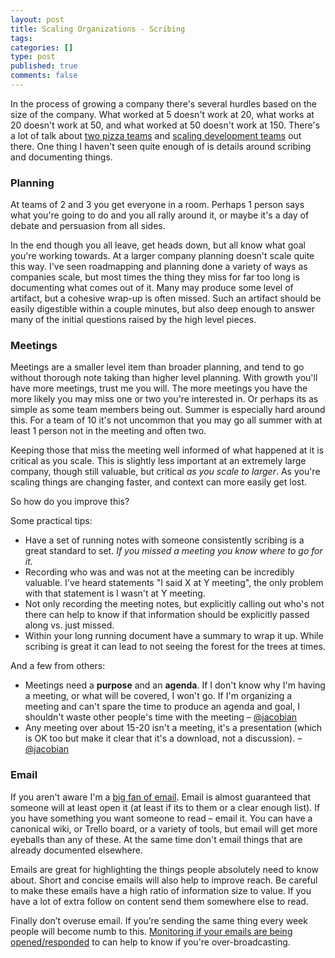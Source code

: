 ```yaml
--- 
layout: post
title: Scaling Organizations - Scribing
tags: 
categories: []
type: post
published: true
comments: false
---
```


In the process of growing a company there's several hurdles based on the size of the company. What worked at 5 doesn't work at 20, what works at 20 doesn't work at 50, and what worked at 50 doesn't work at 150. There's a lot of talk about [two pizza teams](http://lifehacker.com/5965280/follow-jeff-bezos-two-pizza-rule-to-avoid-the-dangers-of-groupthink) and [scaling development teams](http://adam.herokuapp.com/past/2011/4/28/scaling_a_development_team/) out there. One thing I haven't seen quite enough of is details around scribing and documenting things.

<!--more-->

### Planning

At teams of 2 and 3 you get everyone in a room. Perhaps 1 person says what you're going to do and you all rally around it, or maybe it's a day of debate and persuasion from all sides. 

In the end though you all leave, get heads down, but all know what goal you're working towards. At a larger company planning doesn't scale quite this way. I've seen roadmapping and planning done a variety of ways as companies scale, but most times the thing they miss for far too long is documenting what comes out of it. Many may produce some level of artifact, but a cohesive wrap-up is often missed. Such an artifact should be easily digestible within a couple minutes, but also deep enough to answer many of the initial questions raised by the high level pieces. 

### Meetings

Meetings are a smaller level item than broader planning, and tend to go without thorough note taking than higher level planning. With growth you'll have more meetings, trust me you will. The more meetings you have the more likely you may miss one or two you're interested in. Or perhaps its as simple as some team members being out. Summer is especially hard around this. For a team of 10 it's not uncommon that you may go all summer with at least 1 person not in the meeting and often two. 

Keeping those that miss the meeting well informed of what happened at it is critical as you scale. This is slightly less important at an extremely large company, though still valuable, but critical *as you scale to larger*. As you're scaling things are changing faster, and context can more easily get lost. 

So how do you improve this?

Some practical tips:

* Have a set of running notes with someone consistently scribing is a great standard to set. *If you missed a meeting you know where to go for it.* 
* Recording who was and was not at the meeting can be incredibly valuable. I've heard statements "I said X at Y meeting", the only problem with that statement is I wasn't at Y meeting. 
* Not only recording the meeting notes, but explicitly calling out who's not there can help to know if that information should be explicitly passed along vs. just missed. 
* Within your long running document have a summary to wrap it up. While scribing is great it can lead to not seeing the forest for the trees at times.

And a few from others:

* Meetings need a **purpose** and an **agenda**. If I don't know why I'm having a meeting, or what will be covered, I won't go. If I'm organizing a meeting and can't spare the time to produce an agenda and goal, I shouldn't waste other people's time with the meeting – [@jacobian](http://www.twitter.com/jacobian)
* Any meeting over about 15-20 isn't a meeting, it's a presentation (which is OK too but make it clear that it's a download, not a discussion). – [@jacobian](http://www.twitter.com/jacobian)


### Email

If you aren't aware I'm a [big fan of email](/2014/02/07/my-email-hacks/). Email is almost guaranteed that someone will at least open it (at least if its to them or a clear enough list). If you have something you want someone to read – email it. You can have a canonical wiki, or Trello board, or a variety of tools, but email will get more eyeballs than any of these. At the same time don't email things that are already documented elsewhere. 

Emails are great for highlighting the things people absolutely need to know about. Short and concise emails will also help to improve reach. Be careful to make these emails have a high ratio of information size to value. If you have a lot of extra follow on content send them somewhere else to read. 

Finally don’t overuse email. If you’re sending the same thing every week people will become numb to this. [Monitoring if your emails are being opened/responded](http://www.yesware.com) to can help to know if you're over-broadcasting. 
